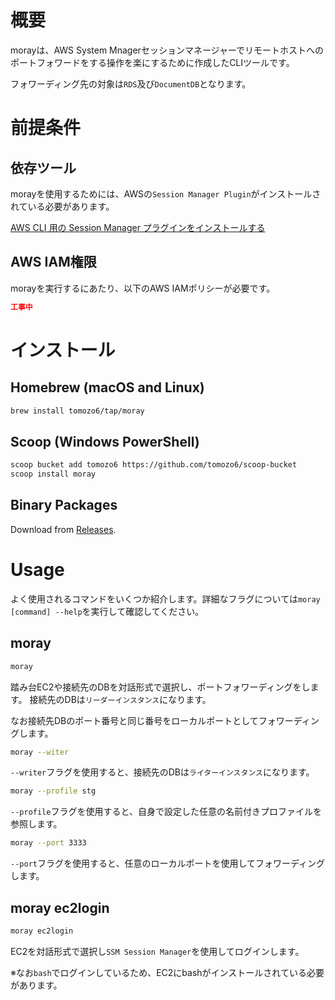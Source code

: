 # 概要

morayは、AWS System Mnagerセッションマネージャーでリモートホストへのポートフォワードをする操作を楽にするために作成したCLIツールです。

フォワーディング先の対象は`RDS`及び`DocumentDB`となります。

# 前提条件

## 依存ツール

morayを使用するためには、AWSの`Session Manager Plugin`がインストールされている必要があります。

[AWS CLI 用の Session Manager プラグインをインストールする](https://docs.aws.amazon.com/ja_jp/systems-manager/latest/userguide/session-manager-working-with-install-plugin.html)

## AWS IAM権限

morayを実行するにあたり、以下のAWS IAMポリシーが必要です。

```json
工事中
```

# インストール

## Homebrew (macOS and Linux)

```bash
brew install tomozo6/tap/moray
```

## Scoop (Windows PowerShell)

```bash
scoop bucket add tomozo6 https://github.com/tomozo6/scoop-bucket
scoop install moray
```

## Binary Packages

Download from [Releases](https://github.com/tomozo6/moray/releases).

# Usage

よく使用されるコマンドをいくつか紹介します。詳細なフラグについては`moray [command] --help`を実行して確認してください。

## moray

```bash
moray
```

踏み台EC2や接続先のDBを対話形式で選択し、ポートフォワーディングをします。
接続先のDBは`リーダーインスタンス`になります。

なお接続先DBのポート番号と同じ番号をローカルポートとしてフォワーディングします。

```bash
moray --witer
```

`--writer`フラグを使用すると、接続先のDBは`ライターインスタンス`になります。

```bash
moray --profile stg
```

`--profile`フラグを使用すると、自身で設定した任意の名前付きプロファイルを参照します。

```bash
moray --port 3333
```

`--port`フラグを使用すると、任意のローカルポートを使用してフォワーディングします。

## moray ec2login

```bash
moray ec2login
```

EC2を対話形式で選択し`SSM Session Manager`を使用してログインします。

※なお`bash`でログインしているため、EC2にbashがインストールされている必要があります。
